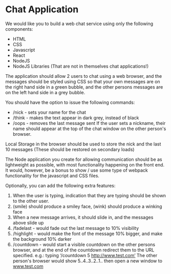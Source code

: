 Chat Application
================

We would like you to build a web chat service using only the following components:
  * HTML
  * CSS
  * Javascript
  * React
  * NodeJS
  * NodeJS Libraries (That are not in themselves chat applications!)

The application should allow 2 users to chat using a web browser, and the messages should be styled using CSS so that your own messages are on the right hand side in a green bubble, and the other persons messages are on the left hand side in a grey bubble.

You should have the option to issue the following commands:
  * /nick <name> - sets your name for the chat
  * /think <message> - makes the text appear in dark grey, instead of black
  * /oops - removes the last message sent
If the user sets a nickname, their name should appear at the top of the chat window on the other person's browser.

Local Storage in the browser should be used to store the nick and the last 10 messages (These should be restored on secondary loads)

The Node application you create for allowing communication should be as lightweight as possible, with most functionality happening on the front end. It would, however, be a bonus to show / use some type of webpack functionality for the javascript and CSS files.

Optionally, you can add the following extra features:
  1. When the user is typing, indication that they are typing should be shown to the other user.
  2. (smile) should produce a smiley face, (wink) should produce a winking face
  3. When a new message arrives, it should slide in, and the messages above slide up
  4. /fadelast - would fade out the last message to 10% visibility
  5. /highlight <message> - would make the font of the message 10% bigger, and make the background 10% darker
  6. /countdown <number> <url> - would start a visible countdown on the other persons browser, and at the end of the countdown redirect them to the URL specified.
  e.g.: typing ‘/countdown 5 http://www.test.com’ The other person's browser would show 5..4..3..2..1.. then open a new window to www.test.com
